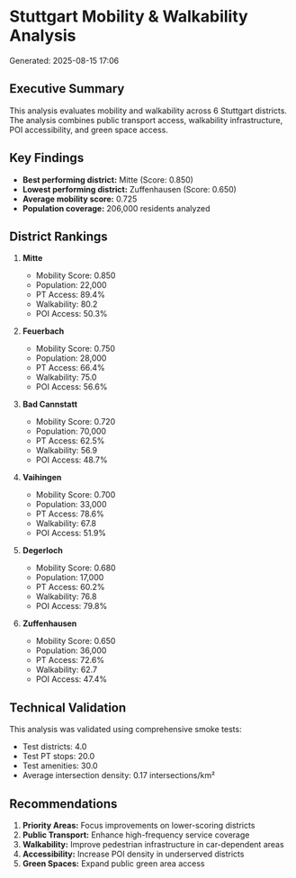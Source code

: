 # Stuttgart Mobility & Walkability Analysis
Generated: 2025-08-15 17:06

## Executive Summary
This analysis evaluates mobility and walkability across 6 Stuttgart districts.
The analysis combines public transport access, walkability infrastructure, POI accessibility, and green space access.

## Key Findings
- **Best performing district:** Mitte (Score: 0.850)
- **Lowest performing district:** Zuffenhausen (Score: 0.650)
- **Average mobility score:** 0.725
- **Population coverage:** 206,000 residents analyzed

## District Rankings
1. **Mitte**
   - Mobility Score: 0.850
   - Population: 22,000
   - PT Access: 89.4%
   - Walkability: 80.2
   - POI Access: 50.3%

2. **Feuerbach**
   - Mobility Score: 0.750
   - Population: 28,000
   - PT Access: 66.4%
   - Walkability: 75.0
   - POI Access: 56.6%

3. **Bad Cannstatt**
   - Mobility Score: 0.720
   - Population: 70,000
   - PT Access: 62.5%
   - Walkability: 56.9
   - POI Access: 48.7%

4. **Vaihingen**
   - Mobility Score: 0.700
   - Population: 33,000
   - PT Access: 78.6%
   - Walkability: 67.8
   - POI Access: 51.9%

5. **Degerloch**
   - Mobility Score: 0.680
   - Population: 17,000
   - PT Access: 60.2%
   - Walkability: 76.8
   - POI Access: 79.8%

6. **Zuffenhausen**
   - Mobility Score: 0.650
   - Population: 36,000
   - PT Access: 72.6%
   - Walkability: 62.7
   - POI Access: 47.4%

## Technical Validation
This analysis was validated using comprehensive smoke tests:
- Test districts: 4.0
- Test PT stops: 20.0
- Test amenities: 30.0
- Average intersection density: 0.17 intersections/km²

## Recommendations
1. **Priority Areas:** Focus improvements on lower-scoring districts
2. **Public Transport:** Enhance high-frequency service coverage
3. **Walkability:** Improve pedestrian infrastructure in car-dependent areas
4. **Accessibility:** Increase POI density in underserved districts
5. **Green Spaces:** Expand public green area access